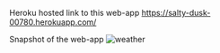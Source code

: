 Heroku hosted link to this web-app https://salty-dusk-00780.herokuapp.com/

Snapshot of the web-app
![weather](https://user-images.githubusercontent.com/41718296/94336221-055dd400-ffff-11ea-8559-72ef833ff990.jpg)
